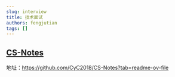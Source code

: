 ```yaml
---
slug: interview
title: 技术面试
authors: fengjutian
tags: []
---
```


## [CS-Notes](https://github.com/CyC2018/CS-Notes?tab=readme-ov-file)



地址：https://github.com/CyC2018/CS-Notes?tab=readme-ov-file
